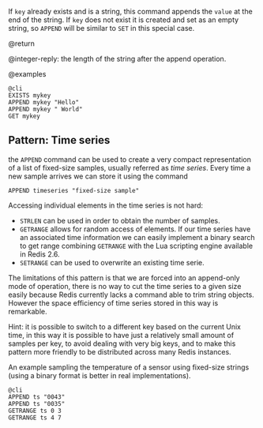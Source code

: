 If `key` already exists and is a string, this command appends the `value` at the
end of the string. If `key` does not exist it is created and set as an empty
string, so `APPEND` will be similar to `SET` in this special case.

@return

@integer-reply: the length of the string after the append operation.

@examples

    @cli
    EXISTS mykey
    APPEND mykey "Hello"
    APPEND mykey " World"
    GET mykey

## Pattern: Time series

the `APPEND` command can be used to create a very compact representation of a
list of fixed-size samples, usually referred as *time series*. Every time a new
sample arrives we can store it using the command

    APPEND timeseries "fixed-size sample"

Accessing individual elements in the time series is not hard:

* `STRLEN` can be used in order to obtain the number of samples.
* `GETRANGE` allows for random access of elements. If our time series have an
  associated time information we can easily implement a binary search to get
  range combining `GETRANGE` with the Lua scripting engine available in Redis
  2.6.
* `SETRANGE` can be used to overwrite an existing time serie.

The limitations of this pattern is that we are forced into an append-only mode
of operation, there is no way to cut the time series to a given size easily
because Redis currently lacks a command able to trim string objects. However the
space efficiency of time series stored in this way is remarkable.

Hint: it is possible to switch to a different key based on the current Unix
time, in this way it is possible to have just a relatively small amount of
samples per key, to avoid dealing with very big keys, and to make this pattern
more friendly to be distributed across many Redis instances.

An example sampling the temperature of a sensor using fixed-size strings (using
a binary format is better in real implementations).

    @cli
    APPEND ts "0043"
    APPEND ts "0035"
    GETRANGE ts 0 3
    GETRANGE ts 4 7
